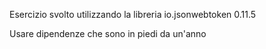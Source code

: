 Esercizio svolto utilizzando la libreria io.jsonwebtoken 0.11.5

Usare dipendenze che sono in piedi da un'anno